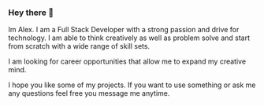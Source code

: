 ### Hey there 👋


Im Alex. I am a Full Stack Developer with a strong passion and drive for technology. I am able to think creatively as well as problem solve and start from scratch with a wide range of skill sets.

I am looking for career opportunities that allow me to expand my creative mind. 

I hope you like some of my projects. If you want to use something or ask me any questions feel free you message me anytime. 




